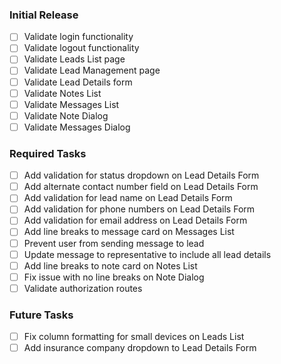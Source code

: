 ### Initial Release
- [ ] Validate login functionality
- [ ] Validate logout functionality
- [ ] Validate Leads List page
- [ ] Validate Lead Management page
- [ ] Validate Lead Details form
- [ ] Validate Notes List
- [ ] Validate Messages List
- [ ] Validate Note Dialog
- [ ] Validate Messages Dialog

### Required Tasks 
- [ ] Add validation for status dropdown on Lead Details Form
- [ ] Add alternate contact number field on Lead Details Form
- [ ] Add validation for lead name on Lead Details Form
- [ ] Add validation for phone numbers on Lead Details Form
- [ ] Add validation for email address on Lead Details Form
- [ ] Add line breaks to message card on Messages List
- [ ] Prevent user from sending message to lead
- [ ] Update message to representative to include all lead details
- [ ] Add line breaks to note card on Notes List
- [ ] Fix issue with no line breaks on Note Dialog
- [ ] Validate authorization routes

### Future Tasks
- [ ] Fix column formatting for small devices on Leads List
- [ ] Add insurance company dropdown to Lead Details Form
